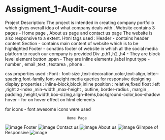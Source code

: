 # Assigment_1-Audit-course
Project Description:
 The project is intended in creating company portfolio which gives overall idea of what company deals with .
 Website contains 3 pages - Home page , About us page and contact us page 
 The website is also responsive to a extent.
 Html tags used :
 Header - contains header content 
 Section - contains main content of website which is to be highlighted
 Footer - conatins footer of website in which all the social media platform to reach our company is provided
 Div ,p,h1 ,h2 ,h4 - They are block level element 
 button ,span - They are inline elements ,label 
 input type - number , email ,text , textarea , phone .
  
  css properties used :
  Font : font-size ,text-decoration,color,text-align,letter-spacing,font-family,font-weight
  media queries for responsive designing
  display properties : inline-block,block,inline
  position : relative,fixed
  float :left ,right
  z-index ,min-width ,max-height , outline, 
  border-radius , margin , padding ,height,width,box-sizing,align-items,background-color,box-shadow
  hover - for on hover effect on html elements
  
  for icons - font awesome icons were used 
  
                                Home Page 
 ![image](https://user-images.githubusercontent.com/68475359/129834172-c4df6215-d93d-45e7-81cb-4e00fc9c668d.png)
                                 Footer
![image](https://user-images.githubusercontent.com/68475359/129834365-5128a693-9f22-439d-87b0-04b7243ac57f.png)
                                Contact us 
![image](https://user-images.githubusercontent.com/68475359/129834584-7eed331a-321f-4879-ac7b-ce027d1f24ec.png)
                                About us
![image](https://user-images.githubusercontent.com/68475359/129834790-9c976bc2-fa73-467f-aba3-e202141751b2.png)
                                Glimpse of Responsive
![image](https://user-images.githubusercontent.com/68475359/129835073-df8820a0-68e5-4ad5-a07c-629a2c5fc213.png)



 
